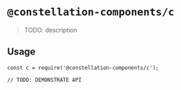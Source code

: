 # `@constellation-components/c`

> TODO: description

## Usage

```
const c = require('@constellation-components/c');

// TODO: DEMONSTRATE API
```
